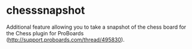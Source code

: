 chesssnapshot
=============

Additional feature allowing you to take a snapshot of the chess board for the Chess plugin for ProBoards (http://support.proboards.com/thread/495830).
